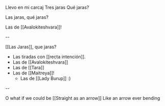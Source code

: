 Llevo en mi carcaj
Tres jaras
Qué jaras?

Las jaras,
    qué jaras?

Las de [[Avalokiteshvara]]!

--

[[Las Jaras]], que jaras?

  - Las tiradas con [[recta intención]].
  - Las de [[Avalokiteshvara]]
  - Las de [[Tara]]
  - Las de [[Maitreya]]!
    - Las de [[Lady Burup]] :)

--

O what if we could be
[[Straight as an arrow]]
Like an arrow
ever bending
